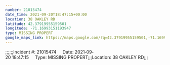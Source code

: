 ```yaml
---
number: 21015474
date_time: 2021-09-20T18:47:15+00:00
location: 38 OAKLEY RD
latitude: 42.37919955159501
longitude: -71.16993151193947
type: MISSING PROPERT
google_maps_link: https://maps.google.com/?q=42.37919955159501,-71.16993151193947
---
```


;;;;;;Incident #: 21015474     Date: 2021‐09‐20 18:47:15     Type: MISSING PROPERT;;;Location: 38 OAKLEY RD;;;

